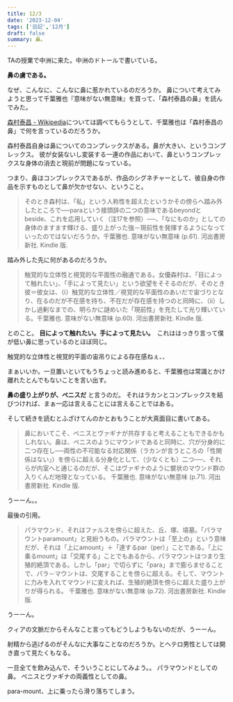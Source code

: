 ```yaml
---
title: 12/3
date: '2023-12-04'
tags: ['日記','12月']
draft: false
summary: 鼻。
---
```

TAの授業で中洲に来た。中洲のドトールで書いている。

**鼻の虜である。**

なぜ、こんなに、こんなに鼻に惹かれているのだろうか。
鼻について考えてみようと思って千葉雅也『意味がない無意味』を買って、「森村泰昌の鼻」を読んでみた。

[森村泰昌 - Wikipedia](https://ja.wikipedia.org/wiki/%E6%A3%AE%E6%9D%91%E6%B3%B0%E6%98%8C)については調べてもらうとして、千葉雅也は「森村泰昌の鼻」で何を言っているのだろうか。

森村泰昌自身は鼻についてのコンプレックスがある。鼻が大きい、というコンプレックス。
彼が女装ないし変装する一連の作品において、鼻というコンプレックスな身体の消去と現前が問題になっている。

つまり、鼻はコンプレックスであるが、作品のシグネチャーとして、彼自身の作品を示すものとして鼻が欠かせない、ということ。

>そのとき森村は、「私」という人称性を超えたというかその傍らへ踏み外したところで──paraという接頭辞の二つの意味であるbeyondとbeside、これを応用していく（注17を参照）──、「なにものか」としての身体のますます輝ける、盛り上がった強－現前性を発揮するようになっていったのではないだろうか。千葉雅也. 意味がない無意味 (p.61). 河出書房新社. Kindle 版. 

踏み外した先に何があるのだろうか。

>触覚的な立体性と視覚的な平面性の融通である。女優森村は、「目によって触れたい」、「手によって見たい」という欲望をそそるのだが、そのとき彼＝彼女は、（ⅰ）触覚的な立体性／視覚的な平面性のあいだで宙づりとなり、在るのだが不在感を持ち、不在だが存在感を持つのと同時に、（ⅱ）しかし過剰なまでの、明らかに謎めいた「現前性」を充たして光り輝いている。千葉雅也. 意味がない無意味 (p.60). 河出書房新社. Kindle 版. 

とのこと。
**目によって触れたい。手によって見たい。**　これははっきり言って僕が低い鼻に思っているのとほぼ同じ。

触覚的な立体性と視覚的平面の宙吊りによる存在感ねぇ、、

まぁいいか。一旦置いといてもうちょっと読み進めると、千葉雅也は常識とかけ離れたとんでもないことを言い出す。

**鼻の盛り上がりが、ペニスだ** と言うのだ。
それはラカンとコンプレックスを結びつければ、まぁ一応は言えることには言えることではある。

そして続きを読むとふざけてんのかとおもうことが大真面目に書いてある。

>鼻においてこそ、ペニスとヴァギナが共存すると考えることもできるかもしれない。鼻は、ペニスのようにマウンドであると同時に、穴が分身的に二つ存在し──両性の不可能なる対応関係（ラカンが言うところの「性関係はない」）を傍らに超える分身化として、（少なくとも）二つ──、それらが内室へと通じるのだが、そこはヴァギナのように襞状のマウンド群の入りくんだ地理となっている。
>千葉雅也. 意味がない無意味 (p.71). 河出書房新社. Kindle 版. 

うーーん。。

最後の引用。
>パラマウンド、それはファルスを傍らに超えた、丘、塚、墳墓。「パラマウントparamount」と見紛うもの。パラマウントは「至上の」という意味だが、それは「上にamount」＋「達するpar（per）」ことである。「上に乗るmount」は「交尾する」ことでもあるから、パラマウントはつまり生殖的絶頂である。しかし「par」で切らずに「para」まで膨らませることで、パラ－マウントは、交尾することを傍らに超える。そして、マウントに力みを入れてマウンドに変えれば、生殖的絶頂を傍らに超えた盛り上がりが得られる。
千葉雅也. 意味がない無意味 (p.72). 河出書房新社. Kindle 版. 

うーーん。

クィアの文脈だからそんなこと言ってもどうしようもないのだが、うーーん。

射精から逃げるのがそんなに大事なことなのだろうか。とヘテロ男性としては開き直って見たくもなる。

一旦全てを飲み込んで、そういうことにしてみよう。。
パラマウンドとしての鼻。
ペニスとヴァギナの両義性としての鼻。

para-mount、上に乗ったら滑り落ちてしまう。